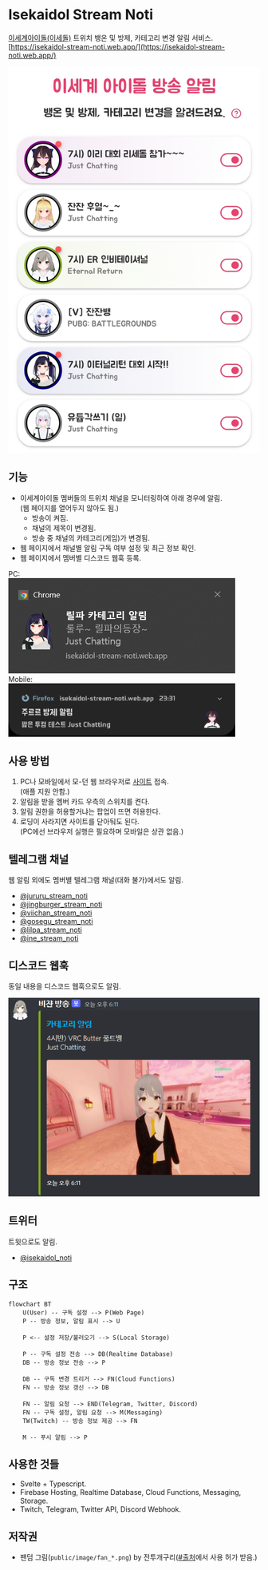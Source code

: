 # Isekaidol Stream Noti

[이세계아이돌(이세돌)](https://namu.wiki/w/%EC%9D%B4%EC%84%B8%EA%B3%84%EC%95%84%EC%9D%B4%EB%8F%8C) 트위치 뱅온 및 방제, 카테고리 변경 알림 서비스.  
[https://isekaidol-stream-noti.web.app/](https://isekaidol-stream-noti.web.app/)

![Demo](./res/demo.png)

## 기능

- 이세계아이돌 멤버들의 트위치 채널을 모니터링하여 아래 경우에 알림.  
  (웹 페이지를 열어두지 않아도 됨.)
  - 방송이 켜짐.
  - 채널의 제목이 변경됨.
  - 방송 중 채널의 카테고리(게임)가 변경됨.
- 웹 페이지에서 채널별 알림 구독 여부 설정 및 최근 정보 확인.
- 웹 페이지에서 멤버별 디스코드 웹훅 등록.

PC:  
![PC Noti](./res/noti.png)  
Mobile:  
![Mobile Noti](./res/noti2.jpg)

## 사용 방법

1. PC나 모바일에서 모-던 웹 브라우저로 [사이트](https://isekaidol-stream-noti.web.app/) 접속.  
  (애플 지원 안함.)
1. 알림을 받을 멤버 카드 우측의 스위치를 켠다.
1. 알림 권한을 허용할거냐는 팝업이 뜨면 허용한다.  
1. 로딩이 사라지면 사이트를 닫아둬도 된다.  
  (PC에선 브라우저 실행은 필요하며 모바일은 상관 없음.)

## 텔레그램 채널

웹 알림 외에도 멤버별 텔레그램 채널(대화 불가)에서도 알림.

- [@jururu_stream_noti](https://t.me/jururu_stream_noti)
- [@jingburger_stream_noti](https://t.me/jingburger_stream_noti)
- [@viichan_stream_noti](https://t.me/viichan_stream_noti)
- [@gosegu_stream_noti](https://t.me/gosegu_stream_noti)
- [@lilpa_stream_noti](https://t.me/lilpa_stream_noti)
- [@ine_stream_noti](https://t.me/ine_stream_noti)

## 디스코드 웹훅

동일 내용을 디스코드 웹훅으로도 알림.

![Discord Noti](./res/dico.png)

## 트위터

트윗으로도 알림.

- [@isekaidol_noti](https://twitter.com/isekaidol_noti)

## 구조

```mermaid
flowchart BT
    U(User) -- 구독 설정 --> P(Web Page)
    P -- 방송 정보, 알림 표시 --> U
    
    P <-- 설정 저장/불러오기 --> S(Local Storage)
    
    P -- 구독 설정 전송 --> DB(Realtime Database)
    DB -- 방송 정보 전송 --> P

    DB -- 구독 변경 트리거 --> FN(Cloud Functions)
    FN -- 방송 정보 갱신 --> DB

    FN -- 알림 요청 --> END(Telegram, Twitter, Discord)
    FN -- 구독 설정, 알림 요청 --> M(Messaging)
    TW(Twitch) -- 방송 정보 제공 --> FN

    M -- 푸시 알림 --> P
```

## 사용한 것들

- Svelte + Typescript.
- Firebase Hosting, Realtime Database, Cloud Functions, Messaging, Storage.
- Twitch, Telegram, Twitter API, Discord Webhook.

## 저작권

- 팬덤 그림(`public/image/fan_*.png`) by 전투개구리([#출처](https://cafe.naver.com/steamindiegame/4861856)에서 사용 허가 받음.)
